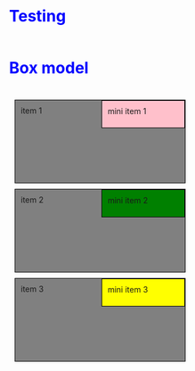 # Testing 
<html>
<head> 
<meta charset="utf-8">
<title> box model </title>
<style>
*{box-sizing: border-box;
   margin: 10px;
   padding: 10px;}
h1 {color: blue;}
section {width:80%;
   height: 150px;
   border: 1px solid black;
   text-align: centre;
   background-color: grey;
   position: relative;}  
p {width: 150px;
   height: 50px;
   border: 1px solid black;
   text-align: centre;
   margin: 0px;
   float: left;
   position: absolute;
   top: 0px;
   right: 0px;}        
#p1{background-color: pink;}
#p2{background-color: green;}
#p3{background-color: yellow;}
/********** responsive media-queries **********/
.row {width: 100%;} 
/** for large devices **/
@media (min-width:992px) {.col-lg-1, .col-lg-2, .col-lg-3, .col-lg-4, .col-lg-5, .col-lg-6, .col-lg-7, .col-lg-8, .col-lg-9, .col-lg-10, .col-lg-11, .col-lg-12 {float: left;} 
.col-lg-1 {width:8.33%;}
.col-lg-2 {width:16.66%;}
.col-lg-3 {width:25%;}
.col-lg-4 {width:33%;}     
.col-lg-5 {width:41.66%;}                 
.col-lg-6 {width:50%;}                    .col-lg-7 {width:58.33%;} 
.col-lg-8 {width:66.66%;} 
.col-lg-9 {width:74.99%;}                 .col-lg-10 {width:83.33%;}
.col-lg-11 {width:91.66%;} 
.col-lg-12 {width:100%;}                         
/** for md devices **/
@media (min-width:768px) and (max-width:991) {.col-md-1, .col-md-2, .col-md-3, .col-md-4, .col-md-5, .col-md-6, .col-md-7, .col-md-8, .col-md-9, .col-md-10, .col-md-11, .col-md-12 {float: left;} 
.col-md-1 {width:8.33%;}
.col-md-2 {width:16.66%;}
.col-md-3 {width:25%;}
.col-md-4 {width:33%;}     
.col-md-5 {width:41.66%;}                 
.col-md-6 {width:50%;}                    .col-md-7 {width:58.33%;} 
.col-md-8 {width:66.66%;} 
.col-md-9 {width:74.99%;}                 .col-md-10 {width:83.33%;}
.col-md-11 {width:91.66%;} 
.col-md-12 {width:100%;}                          
/** for sm devices **/
@media (min-width:767px) {.col-lg-1, .col-sm-2, .col-sm-3, .col-sm-4, .col-sm-5, .col-sm-6, .col-sm-7, .col-sm-8, .col-sm-9, .col-sm-10, .col-sm-11, .col-sm-12 {float: left;} 
.col-sm-1 {width:8.33%;}
.col-sm-2 {width:16.66%;}
.col-sm-3 {width:25%;}
.col-sm-4 {width:33%;}     
.col-sm-5 {width:41.66%;}                 
.col-sm-6 {width:50%;}                    .col-sm-7 {width:58.33%;} 
.col-sm-8 {width:66.66%;} 
.col-sm-9 {width:74.99%;}                 .col-sm-10 {width:83.33%;}
.col-sm-11 {width:91.66%;} 
.col-sm-12 {width:100%;}                                               
</style>
</head>
  
<body> 
<h1> Box model </h1>
<div class="row"> 
<section class="col-lg-3 col-md-6 col-sm-1" >item 1 <p id="p1"> mini item 1 </p>
</section>
<section class="col-lg-3 col-md-6 col-sm-1">item 2 <p id="p2"> mini item 2 </p>
</section>
<section class="col-lg-3 col-md-6 col-sm-1">item 3 <p id="p3"> mini item 3 </p>
</section>
</div>
 
</body>
</html>
